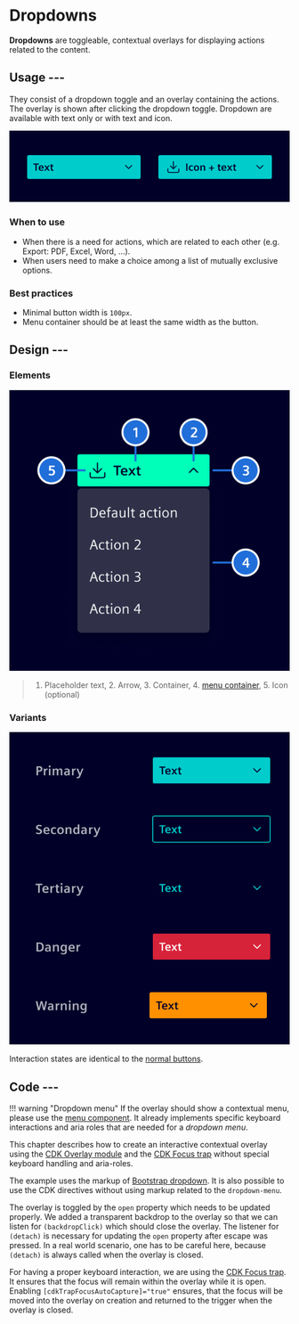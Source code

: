 # Dropdowns

**Dropdowns** are toggleable, contextual overlays for displaying actions related to the content.

## Usage ---

They consist of a dropdown toggle and an overlay containing the actions.
The overlay is shown after clicking the dropdown toggle.
Dropdown are available with text only or with text and icon.

![Dropdown](images/dropdown.png)

### When to use

- When there is a need for actions, which are related to each other
  (e.g. Export: PDF, Excel, Word, ...).
- When users need to make a choice among a list of mutually exclusive options.

### Best practices

- Minimal button width is `100px`.
- Menu container should be at least the same width as the button.

## Design ---

### Elements

![Dropdown - active](images/dropdown-active.png)

> 1. Placeholder text, 2. Arrow, 3. Container, 4. [menu container](menu.md), 5. Icon (optional)

### Variants

![Dropdown alternatives - text](images/dropdown-text.png)

Interaction states are identical to the [normal buttons](buttons.md).

## Code ---

!!! warning "Dropdown menu"
    If the overlay should show a contextual menu, please use the [menu component](menu.md).
    It already implements specific keyboard interactions and aria roles that are needed for a _dropdown menu_.

This chapter describes how to create an interactive contextual overlay using the [CDK Overlay module](https://material.angular.io/cdk/overlay/overview) and the [CDK Focus trap](https://material.angular.io/cdk/a11y/overview#focustrap)
without special keyboard handling and aria-roles.

The example uses the markup of [Bootstrap dropdown](https://getbootstrap.com/docs/5.1/components/dropdowns/).
It is also possible to use the CDK directives without using markup related to the `dropdown-menu`.

<si-docs-component example="si-dropdown/si-dropdown-with-overlay" height="200"></si-docs-component>

The overlay is toggled by the `open` property which needs to be updated properly.
We added a transparent backdrop to the overlay so that we can listen for `(backdropClick)` which should close the overlay.
The listener for `(detach)` is necessary for updating the `open` property after escape was pressed.
In a real world scenario, one has to be careful here, because `(detach)` is always called when the overlay is closed.

For having a proper keyboard interaction, we are using the [CDK Focus trap](https://material.angular.io/cdk/a11y/overview#focustrap).
It ensures that the focus will remain within the overlay while it is open.
Enabling `[cdkTrapFocusAutoCapture]="true"` ensures, that the focus will be moved into the overlay on creation and returned to the trigger when the overlay is closed.

<si-docs-api directive="CdkConnectedOverlay"></si-docs-api>

<si-docs-api directive="CdkOverlayOrigin"></si-docs-api>

<si-docs-api directive="CdkTrapFocus"></si-docs-api>

<si-docs-types></si-docs-types>
